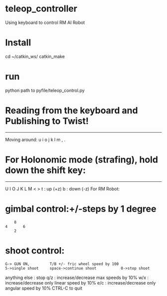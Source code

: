 # teleop_controller
Using keyboard to control RM AI Robot
# Install
cd ~/catkin_ws/
catkin_make
# run
python path to pyfile/teleop_control.py

# Reading from the keyboard  and Publishing to Twist!
---------------------------
Moving around:
   u    i    o
   j    k    l
   m    ,    .
# For Holonomic mode (strafing), hold down the shift key:
---------------------------
   U    I    O
   J    K    L
   M    <    >
t : up (+z) b : down (-z)
For RM Robot:
# gimbal control:+/-steps by 1 degree
        8
    4       6
        2
# shoot control:
    G-> GUN ON,         T/B +/- fric wheel speed by 100
    5->single shoot     space->continue shoot           0->stop shoot     
anything else : stop
q/z : increase/decrease max speeds by 10%
w/x : increase/decrease only linear speed by 10%
e/c : increase/decrease only angular speed by 10%
CTRL-C to quit

